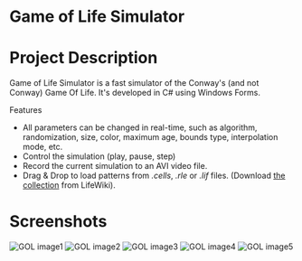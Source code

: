 Game of Life Simulator
======================

Project Description
===================

Game of Life Simulator is a fast simulator of the Conway's (and not Conway) Game Of Life.
It's developed in C# using Windows Forms.

Features
 - All parameters can be changed in real-time, such as algorithm, randomization, size, color, maximum age, bounds type, interpolation mode, etc.
 - Control the simulation (play, pause, step)
 - Record the current simulation to an AVI video file.
 - Drag & Drop to load patterns from _.cells_, _.rle_ or _.lif_ files. (Download [the collection](http://www.conwaylife.com/patterns/all.zip) from LifeWiki).

Screenshots
====
![GOL image1](http://i.imgur.com/IGy0Dk2.png)
![GOL image2](http://i.imgur.com/l3coE3v.png) 
![GOL image3](http://i.imgur.com/VqfiXa1.png) 
![GOL image4](http://i.imgur.com/diz1J48.png)
![GOL image5](http://i.imgur.com/nm1Mrlt.png) 


